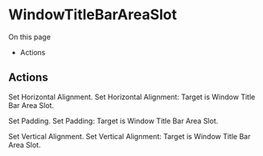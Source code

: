 # WindowTitleBarAreaSlot

On this page 

  * Actions





## Actions

Set Horizontal Alignment. Set Horizontal Alignment: Target is Window Title Bar Area Slot.

Set Padding. Set Padding: Target is Window Title Bar Area Slot.

Set Vertical Alignment. Set Vertical Alignment: Target is Window Title Bar Area Slot.

